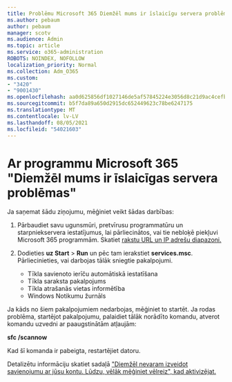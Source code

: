 ```yaml
---
title: Problēmu Microsoft 365 Diemžēl mums ir īslaicīgu servera problēmu ziņojums
ms.author: pebaum
author: pebaum
manager: scotv
ms.audience: Admin
ms.topic: article
ms.service: o365-administration
ROBOTS: NOINDEX, NOFOLLOW
localization_priority: Normal
ms.collection: Adm_O365
ms.custom:
- "3420"
- "9001430"
ms.openlocfilehash: aa0d625856df1027146de5af57845224e3056d8c21d9ac4cefbd4a9c329f487c
ms.sourcegitcommit: b5f7da89a650d2915dc652449623c78be6247175
ms.translationtype: MT
ms.contentlocale: lv-LV
ms.lasthandoff: 08/05/2021
ms.locfileid: "54021603"
---
```

# <a name="fixing-the-microsoft-365-apps-sorry-we-are-having-temporary-server-issues-message"></a>Ar programmu Microsoft 365 "Diemžēl mums ir īslaicīgas servera problēmas"

Ja saņemat šādu ziņojumu, mēģiniet veikt šādas darbības:

1. Pārbaudiet savu ugunsmūri, pretvīrusu programmatūru un starpniekservera iestatījumus, lai pārliecinātos, vai tie nebloķē piekļuvi Microsoft 365 programmām. Skatiet [rakstu URL un IP adrešu diapazoni.](https://docs.microsoft.com/office365/enterprise/urls-and-ip-address-ranges)

2. Dodieties **uz Start**  >  **Run** un pēc tam ierakstiet **services.msc**. Pārliecinieties, vai darbojas tālāk sniegtie pakalpojumi.
    - Tīkla savienoto ierīču automātiskā iestatīšana
    - Tīkla saraksta pakalpojums
    - Tīkla atrašanās vietas informētība
    - Windows Notikumu žurnāls

Ja kāds no šiem pakalpojumiem nedarbojas, mēģiniet to startēt. Ja rodas problēma, startējot pakalpojumu, palaidiet tālāk norādīto komandu, atverot komandu uzvedni ar paaugstinātām atļaujām:

**sfc /scannow**

Kad šī komanda ir pabeigta, restartējiet datoru.

Detalizētu informāciju skatiet sadaļā ["Diemžēl nevaram izveidot savienojumu ar jūsu kontu. Lūdzu, vēlāk mēģiniet vēlreiz", kad aktivizējat.](https://docs.microsoft.com/office/troubleshoot/activation-installation/issue-when-activate-office-from-office-365)